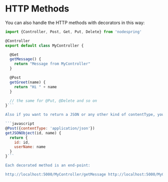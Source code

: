 # HTTP Methods

You can also handle the HTTP methods with decorators in this way:

```javascript
import {Controller, Post, Get, Put, Delete} from 'nodespring'

@Controller
export default class MyController {

  @Get
  getMessage() {
    return "Message from MyController"
  }

  @Post
  getGreet(name) {
    return "Hi " + name
  }
  
  // the same for @Put, @Delete and so on
}```

Also if you want to return a JSON or any other kind of contentType, you can do:

```javascript
@Post({contentType: 'application/json'})
getJSONObject(id, name) {
  return {
    id: id,
    userName: name
  }
}```

Each decorated method is an end-point:

http://localhost:5000/MyController/getMessage http://localhost:5000/MyController/getJSONObject 